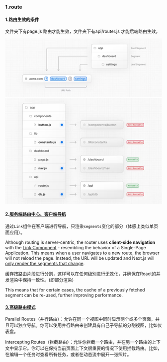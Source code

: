### 1.route

#### 1.路由生效的条件

文件夹下有page.js 路由才能生效，文件夹下有api/router.js 才能后端路由生效。

<img src="../../../../image/image-20230731205206021.png" alt="image-20230731205206021" style="zoom:50%;" />

<img src="../../../../image/image-20230731205136009.png" alt="image-20230731205136009" style="zoom:50%;" />

#### 2.[服务端路由中心、客户端导航](https://nextjs.org/docs/app/building-your-application/routing#server-centric-routing-with-client-side-navigation)

通过`Link`组件在客户端进行导航，只渲染`segments`变化的部分（体感上类似单页面应用）。

Although routing is server-centric, the router uses **client-side navigation** with the [Link Component](https://nextjs.org/docs/app/building-your-application/routing/linking-and-navigating#link-component) - resembling the behavior of a Single-Page Application. This means when a user navigates to a new route, the browser will not reload the page. Instead, the URL will be updated and Next.js will [only render the segments that change](https://nextjs.org/docs/app/building-your-application/routing#partial-rendering).

缓存按路由片段进行分割，这样可以在任何级别进行无效化，并确保在React的并发渲染中保持一致性。(即部分渲染)

 This means that for certain cases, the cache of a previously fetched segment can be re-used, further improving performance.

#### [3.高级路由模式](https://nextjs.org/docs/app/building-your-application/routing#advanced-routing-patterns)

Parallel Routes（并行路由）：允许在同一个视图中同时显示两个或多个页面，并且可以独立导航。你可以使用并行路由来创建具有自己子导航的分割视图，比如仪表盘。

Intercepting Routes（拦截路由）：允许你拦截一个路由，并在另一个路由的上下文中显示它。你可以在保持当前页面上下文很重要的情况下使用拦截路由。比如，在编辑一个任务时查看所有任务，或者在动态流中展开一张照片。







